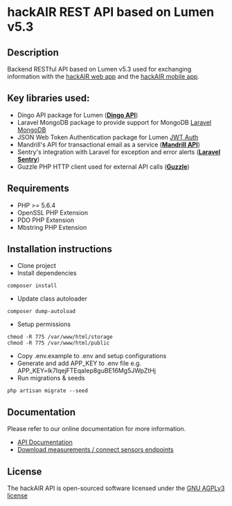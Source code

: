 # hackAIR REST API based on Lumen v5.3
## Description
Backend RESTful API based on Lumen v5.3 used for exchanging information with the [hackAIR web app](https://github.com/hackair-project/hackair-web) and the [hackAIR mobile app](https://github.com/hackair-project/hackair-mobile).

## Key libraries used:
* Dingo API package for Lumen (**[Dingo API](https://github.com/dingo/api)**)
* Laravel MongoDB package to provide support for MongoDB [Laravel MongoDB](**https://github.com/jenssegers/laravel-mongodb**)
* JSON Web Token Authentication package for Lumen [JWT Auth](**https://github.com/tymondesigns/jwt-auth**)
* Mandrill's API for transactional email as a service (**[Mandrill API](https://mandrillapp.com/api/docs/index.php.html)**)
* Sentry's integration with Laravel for exception and error alerts (**[Laravel Sentry](https://github.com/getsentry/sentry-laravel)**)
* Guzzle PHP HTTP client used for external API calls (**[Guzzle](https://github.com/guzzle/guzzle)**)

## Requirements
* PHP >= 5.6.4
* OpenSSL PHP Extension
* PDO PHP Extension
* Mbstring PHP Extension

## Installation instructions
* Clone project
* Install dependencies
```
composer install
```
* Update class autoloader
```
composer dump-autoload
```
* Setup permissions
```
chmod -R 775 /var/www/html/storage
chmod -R 775 /var/www/html/public
```
* Copy .env.example to .env and setup configurations
* Generate and add APP_KEY to .env file e.g. APP_KEY=lk7IqejFTEqaIep8guBE16Mg5JWpZtHj
* Run migrations & seeds
```
php artisan migrate --seed
```

## Documentation
Please refer to our online documentation for more information.
* [API Documentation](https://api.hackair.eu/docs/)
* [Download measurements / connect sensors endpoints](http://www.hackair.eu/docs/api/)

## License
The hackAIR API is open-sourced software licensed under the [GNU AGPLv3 license](https://opensource.org/licenses/AGPL-3.0)
